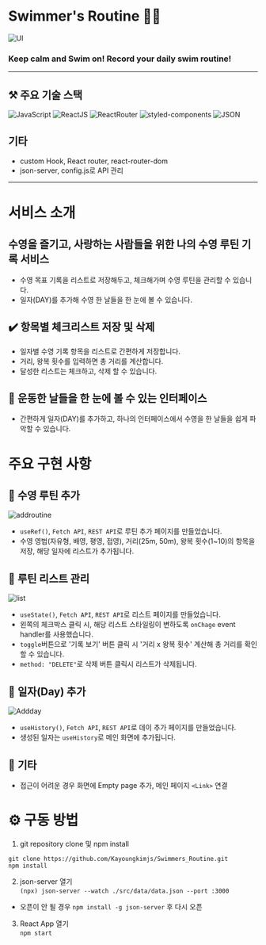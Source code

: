 # Swimmer's Routine 🏊🏻
![UI](https://user-images.githubusercontent.com/83155239/139199114-350e7313-ade1-4107-8e9f-fa0ffe1cb756.gif)
### Keep calm and Swim on! Record your daily swim routine!
---
## ⚒ 주요 기술 스택 
<img alt="JavaScript" src ="https://img.shields.io/badge/JavaScript-F7DF1E.svg?&style=for-the-badge&logo=JavaScript&logoColor=white"/>   <img alt="ReactJS" src ="https://img.shields.io/badge/React-61DAFB.svg?&style=for-the-badge&logo=React&logoColor=white"/>   <img alt="ReactRouter" src ="https://img.shields.io/badge/React Router-CA4245.svg?&style=for-the-badge&logo=React Router&logoColor=white"/>   <img alt="styled-components" src ="https://img.shields.io/badge/styled-components-DB7093.svg?&style=for-the-badge&logo=styled-components&logoColor=white"/>   <img alt="JSON" src ="https://img.shields.io/badge/JSON-000000.svg?&style=for-the-badge&logo=JSON&logoColor=white"/>

## 기타 
- custom Hook, React router, react-router-dom 
- json-server, config.js로 API 관리

---
# 서비스 소개
## 수영을 즐기고, 사랑하는 사람들을 위한 나의 수영 루틴 기록 서비스
- 수영 목표 기록을 리스트로 저장해두고, 체크해가며 수영 루틴을 관리할 수 있습니다.
- 일자(DAY)를 추가해 수영 한 날들을 한 눈에 볼 수 있습니다. 
## ✔️ 항목별 체크리스트 저장 및 삭제  
- 일자별 수영 기록 항목을 리스트로 간편하게 저장합니다. 
- 거리, 왕복 횟수를 입력하면 총 거리를 계산합니다.
- 달성한 리스트는 체크하고, 삭제 할 수 있습니다. 
## 📆 운동한 날들을 한 눈에 볼 수 있는 인터페이스 
- 간편하게 일자(DAY)를 추가하고, 하나의 인터페이스에서 수영을 한 날들을 쉽게 파악할 수 있습니다.
# 주요 구현 사항
## 📌 수영 루틴 추가

![addroutine](https://user-images.githubusercontent.com/83155239/139196567-f7d2578c-ff66-423c-9dd6-07112eac54b1.gif)
- `useRef()`, `Fetch API`, `REST API`로 루틴 추가 페이지를 만들었습니다.
- 수영 영법(자유형, 배영, 평영, 접영), 거리(25m, 50m), 왕복 횟수(1~10)의 항목을 저장, 해당 일자에 리스트가 추가됩니다.
## 📌 루틴 리스트 관리

![list](https://user-images.githubusercontent.com/83155239/139194398-96730482-6fc8-422e-9986-6e7d9190845b.gif)
- `useState()`, `Fetch API`, `REST API`로 리스트 페이지를 만들었습니다.
- 왼쪽의 체크박스 클릭 시, 해당 리스트 스타일링이 변하도록 `onChage` event handler를 사용했습니다. 
- `toggle`버튼으로 '기록 보기' 버튼 클릭 시 '거리 x 왕복 횟수' 계산해 총 거리를 확인할 수 있습니다.
- `method: "DELETE"`로 삭제 버튼 클릭시 리스트가 삭제됩니다. 

## 📌 일자(Day) 추가

![Addday](https://user-images.githubusercontent.com/83155239/139198154-e5f6b8e6-812f-49fe-95b2-6b37815285d2.gif)
- `useHistory()`, `Fetch API`, `REST API`로 데이 추가 페이지를 만들었습니다.
- 생성된 일자는 `useHistory`로 메인 화면에 추가됩니다.

## 📌 기타
- 접근이 어려운 경우 화면에 Empty page 추가, 메인 페이지 `<Link>` 연결

# ⚙️ 구동 방법
1. git repository clone 및 npm install <br />

`git clone https://github.com/Kayoungkimjs/Swimmers_Routine.git` <br />
`npm install`

2. json-server 열기 <br />
`(npx) json-server --watch ./src/data/data.json --port :3000`
* 오픈이 안 될 경우 `npm install -g json-server` 후 다시 오픈

3. React App 열기 <br />
`npm start` 
